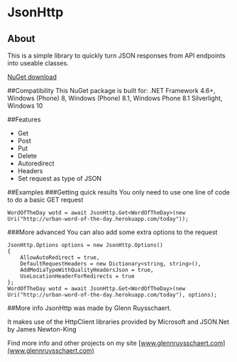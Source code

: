 # JsonHttp
## About
This is a simple library to quickly turn JSON responses from API endpoints into useable classes.

[NuGet download](https://www.nuget.org/packages/JsonHttp/)

##Compatibility
This NuGet package is built for: .NET Framework 4.6+, Windows (Phone) 8, Windows (Phone) 8.1, Windows Phone 8.1 Silverlight, Windows 10

##Features
* Get
* Post
* Put
* Delete
* Autoredirect
* Headers
* Set request as type of JSON

##Examples
###Getting quick results
You only need to use one line of code to do a basic GET request
```
WordOfTheDay wotd = await JsonHttp.Get<WordOfTheDay>(new Uri("http://urban-word-of-the-day.herokuapp.com/today"));
```

###More advanced
You can also add some extra options to the request
```
JsonHttp.Options options = new JsonHttp.Options()
{
    AllowAutoRedirect = true,
    DefaultRequestHeaders = new Dictionary<string, string>(),
    AddMediaTypeWithQualityHeadersJson = true,
    UseLocationHeaderForRedirects = true
};
WordOfTheDay wotd = await JsonHttp.Get<WordOfTheDay>(new Uri("http://urban-word-of-the-day.herokuapp.com/today"), options); 
```

##More info
JsonHttp was made by Glenn Ruysschaert.

It makes use of the HttpClient libraries provided by Microsoft and JSON.Net by James Newton-King

Find more info and other projects on my site [www.glennruysschaert.com](www.glennruysschaert.com)
